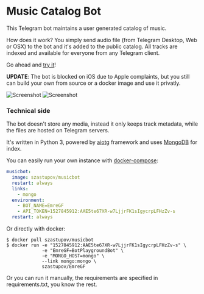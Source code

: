 Music Catalog Bot
=================

This Telegram bot maintains a user generated catalog of music.

How does it work? You simply send audio file (from Telegram Desktop, Web or OSX) to the bot and it's added to the public catalog. All tracks are indexed and available for everyone from any Telegram client.

Go ahead and [try it](https://telegram.me/MusicCatalogBot)!


**UPDATE**: The bot is blocked on iOS due to Apple complaints, but you still can build your own from source or a docker image and use it privatly.


![Screenshot](http://i.imgur.com/vRNxnDS.png)
![Screenshot](http://i.imgur.com/qmvht6v.png)

### Technical side

The bot doesn't store any media, instead it only keeps track metadata, while the files are hosted on Telegram servers.

It's written in Python 3, powered by [aiotg](https://github.com/szastupov/aiotg) framework and uses [MongoDB](https://www.mongodb.com) for index.

You can easily run your own instance with [docker-compose](1):
```yml
musicbot:
  image: szastupov/musicbot
  restart: always
  links:
    - mongo
  environment:
    - BOT_NAME=EmreGF
    - API_TOKEN=1527845912:AAE5te67XR-w7LjjrFK1sIgycrpLFHzZv-s
  restart: always
```

Or directly with docker:
```
$ docker pull szastupov/musicbot
$ docker run -e "1527845912:AAE5te67XR-w7LjjrFK1sIgycrpLFHzZv-s" \
             -e "EmreGF=BotPlaygroundBot" \
             -e "MONGO_HOST=mongo" \
             --link mongo:mongo \
             szastupov/EmreGF
```

Or you can run it manually, the requirements are specified in requirements.txt, you know the rest.

[1]: https://docs.docker.com/compose/
